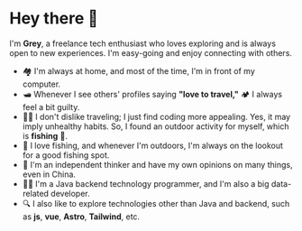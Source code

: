 # Hey there 👋

I'm **Grey**, a freelance tech enthusiast who loves exploring and is always open to new experiences. I'm easy-going and enjoy connecting with others.

- 🏘️ I'm always at home, and most of the time, I'm in front of my computer.
- 🛥️ Whenever I see others' profiles saying **"love to travel,"** 🏕️ I always feel a bit guilty.
- 🧑‍💻 I don't dislike traveling; I just find coding more appealing. Yes, it may imply unhealthy habits. So, I found an outdoor activity for myself, which is **fishing** 🎣.
- 🎣 I love fishing, and whenever I'm outdoors, I'm always on the lookout for a good fishing spot.
- 🧠 I'm an independent thinker and have my own opinions on many things, even in China.
- 👨‍💻 I'm a Java backend technology programmer, and I'm also a big data-related developer.
- 🔍 I also like to explore technologies other than Java and backend, such as **js**, **vue**, **Astro**, **Tailwind**, etc.

<!---
Grey6966/Grey6966 is a ✨ special ✨ repository because its `README.md` (this file) appears on your GitHub profile.
You can click the Preview link to take a look at your changes.
--->
